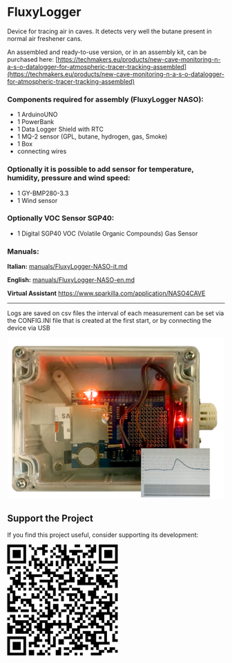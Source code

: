 # FluxyLogger

Device for tracing air in caves.
It detects very well the butane present in normal air freshener cans.

An assembled and ready-to-use version, or in an assembly kit, can be purchased here: [https://techmakers.eu/products/new-cave-monitoring-n-a-s-o-datalogger-for-atmospheric-tracer-tracking-assembled](https://techmakers.eu/products/new-cave-monitoring-n-a-s-o-datalogger-for-atmospheric-tracer-tracking-assembled)





### Components required for assembly (FluxyLogger NASO):

* 1 ArduinoUNO
* 1 PowerBank
* 1 Data Logger Shield with RTC
* 1 MQ-2 sensor (GPL, butane, hydrogen, gas, Smoke)
* 1 Box
* connecting wires


### Optionally it is possible to add sensor for temperature, humidity, pressure and wind speed:
* 1 GY-BMP280-3.3
* 1 Wind sensor 

### Optionally VOC Sensor SGP40:
* 1 Digital SGP40 VOC (Volatile Organic Compounds) Gas Sensor 

### Manuals:

**Italian:**
[manuals/FluxyLogger-NASO-it.md](manuals/FluxyLogger-NASO-it.md)

**English:**
[manuals/FluxyLogger-NASO-en.md](manuals/FluxyLogger-NASO-en.md)

**Virtual Assistant**
https://www.sparkilla.com/application/NASO4CAVE

-----

Logs are saved on csv files
the interval of each measurement can be set via the CONFIG.INI file that is created at the first start, or by connecting the device via USB

![Naso](Naso.png)

## Support the Project

If you find this project useful, consider supporting its development:

[![Donate with PayPal](paypal.png)](https://www.paypal.com/donate/?business=TKQWLKGENEP7L&no_recurring=0&item_name=Progetto+FluxyLogger+NASO&currency_code=EUR)

